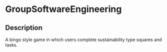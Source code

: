 # GroupSoftwareEngineering

## Description
A bingo style game in which users complete sustainability type squares and tasks.
